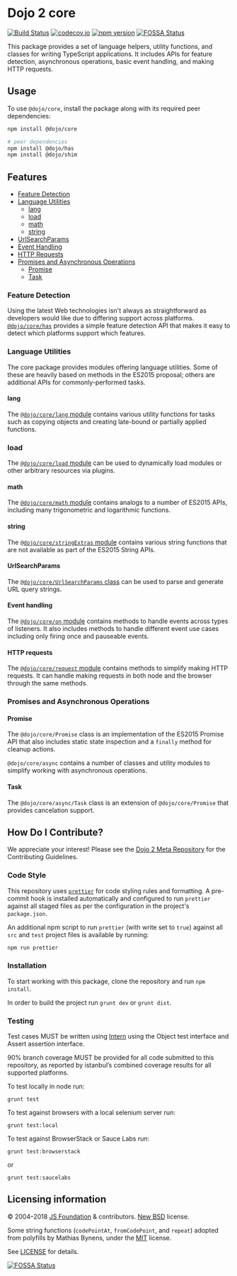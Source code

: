 # Dojo 2 core

[![Build Status](https://travis-ci.org/dojo/core.svg?branch=master)](https://travis-ci.org/dojo/core)
[![codecov.io](https://codecov.io/github/dojo/core/coverage.svg?branch=master)](https://codecov.io/github/dojo/core?branch=master)
[![npm version](https://badge.fury.io/js/%40dojo%2Fcore.svg)](https://badge.fury.io/js/%40dojo%2Fcore)
[![FOSSA Status](https://app.fossa.io/api/projects/git%2Bhttps%3A%2F%2Fgithub.com%2Fdojo%2Fcore.svg?type=shield)](https://app.fossa.io/projects/git%2Bhttps%3A%2F%2Fgithub.com%2Fdojo%2Fcore?ref=badge_shield)

This package provides a set of language helpers, utility functions, and classes for writing TypeScript applications. It includes APIs for feature detection, asynchronous operations, basic event handling,
and making HTTP requests.

## Usage

To use `@dojo/core`, install the package along with its required peer dependencies:

```bash
npm install @dojo/core

# peer dependencies
npm install @dojo/has
npm install @dojo/shim
```

## Features

- [Feature Detection](#feature-detection)
- [Language Utilities](#language-utilities)
  - [lang](#lang)
  - [load](#load)
  - [math](#math)
  - [string](#string)
- [UrlSearchParams](#urlsearchparams)
- [Event Handling](#event-handling)
- [HTTP Requests](#http-requests)
- [Promises and Asynchronous Operations](#promises-and-asynchronous-operations)
  - [Promise](#promise)
  - [Task](#task)

### Feature Detection

Using the latest Web technologies isn't always as straightforward as developers would like due to differing support across platforms. [`@dojo/core/has`](docs/has.md) provides a simple feature detection API that makes it easy to
detect which platforms support which features.

### Language Utilities

The core package provides modules offering language utilities.  Some of these are heavily based
on methods in the ES2015 proposal; others are additional APIs for commonly-performed tasks.

#### lang

The [`@dojo/core/lang` module](docs/lang.md) contains various utility functions for tasks such as copying objects
and creating late-bound or partially applied functions.

### load
The [`@dojo/core/load` module](docs/load.md) can be used to dynamically load modules or other arbitrary resources via plugins.

#### math

The [`@dojo/core/math` module](docs/math.md) contains analogs to a number of ES2015 APIs, including many trigonometric and logarithmic functions.

#### string

The [`@dojo/core/stringExtras` module](docs/stringExtras.md) contains various string functions that are not available as part of the ES2015 String APIs.

#### UrlSearchParams

The [`@dojo/core/UrlSearchParams` class](docs/UrlSearchParams.md) can be used to parse and generate URL query strings.

#### Event handling

The [`@dojo/core/on` module](docs/on.md) contains methods to handle events across types of listeners.  It also includes methods to handle different event use cases including only firing
once and pauseable events.

#### HTTP requests

The [`@dojo/core/request` module](docs/request.md) contains methods to simplify making HTTP requests. It can handle
making requests in both node and the browser through the same methods.

### Promises and Asynchronous Operations

#### Promise

The `@dojo/core/Promise` class is an implementation of the ES2015 Promise API that also includes static state inspection and a `finally` method for cleanup actions.

`@dojo/core/async` contains a number of classes and utility modules to simplify working with asynchronous operations.

#### Task

The `@dojo/core/async/Task` class is an extension of `@dojo/core/Promise` that provides cancelation support.

## How Do I Contribute?

We appreciate your interest! Please see the [Dojo 2 Meta Repository](https://github.com/dojo/meta#readme)
for the Contributing Guidelines.

### Code Style

This repository uses [`prettier`](https://prettier.io/) for code styling rules and formatting. A pre-commit hook is installed automatically and configured to run `prettier` against all staged files as per the configuration in the project's `package.json`.

An additional npm script to run `prettier` (with write set to `true`) against all `src` and `test` project files is available by running:

```bash
npm run prettier
```

### Installation

To start working with this package, clone the repository and run `npm install`.

In order to build the project run `grunt dev` or `grunt dist`.

### Testing

Test cases MUST be written using [Intern](https://theintern.github.io) using the Object test interface and Assert assertion interface.

90% branch coverage MUST be provided for all code submitted to this repository, as reported by istanbul’s combined coverage results for all supported platforms.

To test locally in node run:

`grunt test`

To test against browsers with a local selenium server run:

`grunt test:local`

To test against BrowserStack or Sauce Labs run:

`grunt test:browserstack`

or

`grunt test:saucelabs`

## Licensing information

© 2004–2018 [JS Foundation](https://js.foundation/) & contributors. [New BSD](http://opensource.org/licenses/BSD-3-Clause) license.

Some string functions (`codePointAt`, `fromCodePoint`, and `repeat`) adopted from polyfills by Mathias Bynens,
under the [MIT](http://opensource.org/licenses/MIT) license.

See [LICENSE](LICENSE) for details.

[![FOSSA Status](https://app.fossa.io/api/projects/git%2Bhttps%3A%2F%2Fgithub.com%2Fdojo%2Fcore.svg?type=large)](https://app.fossa.io/projects/git%2Bhttps%3A%2F%2Fgithub.com%2Fdojo%2Fcore?ref=badge_large)

<!-- doc-viewer-config
{
	"api": "docs/api.json",
	"pages": [
		"docs/DateObject.md",
		"docs/UrlSearchParams.md",
		"docs/has.md",
		"docs/lang.md",
		"docs/load.md",
		"docs/math.md",
		"docs/on.md",
		"docs/request.md",
		"docs/stringExtras.md"
	]
}
-->

